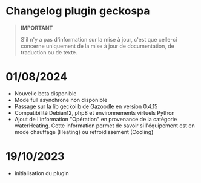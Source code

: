 # Changelog plugin geckospa

>**IMPORTANT**
>
>S'il n'y a pas d'information sur la mise à jour, c'est que celle-ci concerne uniquement de la mise à jour de documentation, de traduction ou de texte.

# 01/08/2024

- Nouvelle beta disponible
- Mode full asynchrone non disponible
- Passage sur la lib geckolib de Gazoodle en version 0.4.15
- Compatibilité Debian12, php8 et environnements virtuels Python
- Ajout de l'information "Opération" en provenance de la catégorie waterHeating. Cette information permet de savoir si l'équipement est en mode chauffage (Heating) ou refroidissement (Cooling)

# 19/10/2023

- initialisation du plugin



